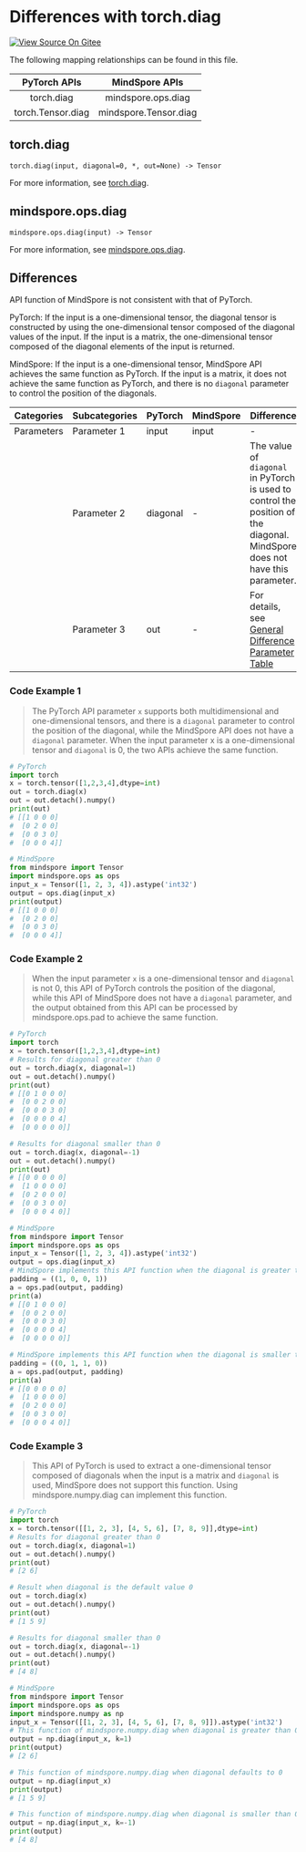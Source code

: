 # Differences with torch.diag

[![View Source On Gitee](https://mindspore-website.obs.cn-north-4.myhuaweicloud.com/website-images/r2.1/resource/_static/logo_source_en.png)](https://gitee.com/mindspore/docs/blob/r2.1/docs/mindspore/source_en/note/api_mapping/pytorch_diff/diag.md)

The following mapping relationships can be found in this file.

|     PyTorch APIs      |      MindSpore APIs       |
| :-------------------: | :-----------------------: |
|    torch.diag     |  mindspore.ops.diag   |
|   torch.Tensor.diag    |   mindspore.Tensor.diag    |

## torch.diag

```text
torch.diag(input, diagonal=0, *, out=None) -> Tensor
```

For more information, see [torch.diag](https://pytorch.org/docs/1.8.1/generated/torch.diag.html).

## mindspore.ops.diag

```text
mindspore.ops.diag(input) -> Tensor
```

For more information, see [mindspore.ops.diag](https://www.mindspore.cn/docs/en/r2.1/api_python/ops/mindspore.ops.diag.html).

## Differences

API function of MindSpore is not consistent with that of PyTorch.

PyTorch: If the input is a one-dimensional tensor, the diagonal tensor is constructed by using the one-dimensional tensor composed of the diagonal values of the input. If the input is a matrix, the one-dimensional tensor composed of the diagonal elements of the input is returned.

MindSpore: If the input is a one-dimensional tensor, MindSpore API achieves the same function as PyTorch. If the input is a matrix, it does not achieve the same function as PyTorch, and there is no `diagonal` parameter to control the position of the diagonals.

| Categories | Subcategories |PyTorch | MindSpore | Difference |
| --- | --- | --- | --- |---|
|Parameters | Parameter 1 | input | input |- |
| | Parameter 2 | diagonal | - | The value of `diagonal` in PyTorch is used to control the position of the diagonal. MindSpore does not have this parameter. |
| | Parameter 3 | out | - | For details, see [General Difference Parameter Table](https://www.mindspore.cn/docs/en/r2.1/note/api_mapping/pytorch_api_mapping.html#general-difference-parameter-table) |

### Code Example 1

> The PyTorch API parameter `x` supports both multidimensional and one-dimensional tensors, and there is a `diagonal` parameter to control the position of the diagonal, while the MindSpore API does not have a `diagonal` parameter. When the input parameter x is a one-dimensional tensor and `diagonal` is 0, the two APIs achieve the same function.

```python
# PyTorch
import torch
x = torch.tensor([1,2,3,4],dtype=int)
out = torch.diag(x)
out = out.detach().numpy()
print(out)
# [[1 0 0 0]
#  [0 2 0 0]
#  [0 0 3 0]
#  [0 0 0 4]]

# MindSpore
from mindspore import Tensor
import mindspore.ops as ops
input_x = Tensor([1, 2, 3, 4]).astype('int32')
output = ops.diag(input_x)
print(output)
# [[1 0 0 0]
#  [0 2 0 0]
#  [0 0 3 0]
#  [0 0 0 4]]

```

### Code Example 2

> When the input parameter `x` is a one-dimensional tensor and `diagonal` is not 0, this API of PyTorch controls the position of the diagonal, while this API of MindSpore does not have a `diagonal` parameter, and the output obtained from this API can be processed by mindspore.ops.pad to achieve the same function.

```python
# PyTorch
import torch
x = torch.tensor([1,2,3,4],dtype=int)
# Results for diagonal greater than 0
out = torch.diag(x, diagonal=1)
out = out.detach().numpy()
print(out)
# [[0 1 0 0 0]
#  [0 0 2 0 0]
#  [0 0 0 3 0]
#  [0 0 0 0 4]
#  [0 0 0 0 0]]

# Results for diagonal smaller than 0
out = torch.diag(x, diagonal=-1)
out = out.detach().numpy()
print(out)
# [[0 0 0 0 0]
#  [1 0 0 0 0]
#  [0 2 0 0 0]
#  [0 0 3 0 0]
#  [0 0 0 4 0]]

# MindSpore
from mindspore import Tensor
import mindspore.ops as ops
input_x = Tensor([1, 2, 3, 4]).astype('int32')
output = ops.diag(input_x)
# MindSpore implements this API function when the diagonal is greater than 0.
padding = ((1, 0, 0, 1))
a = ops.pad(output, padding)
print(a)
# [[0 1 0 0 0]
#  [0 0 2 0 0]
#  [0 0 0 3 0]
#  [0 0 0 0 4]
#  [0 0 0 0 0]]

# MindSpore implements this API function when the diagonal is smaller than 0.
padding = ((0, 1, 1, 0))
a = ops.pad(output, padding)
print(a)
# [[0 0 0 0 0]
#  [1 0 0 0 0]
#  [0 2 0 0 0]
#  [0 0 3 0 0]
#  [0 0 0 4 0]]
```

### Code Example 3

> This API of PyTorch is used to extract a one-dimensional tensor composed of diagonals when the input is a matrix and `diagonal` is used, MindSpore does not support this function. Using mindspore.numpy.diag can implement this function.

```python
# PyTorch
import torch
x = torch.tensor([[1, 2, 3], [4, 5, 6], [7, 8, 9]],dtype=int)
# Results for diagonal greater than 0
out = torch.diag(x, diagonal=1)
out = out.detach().numpy()
print(out)
# [2 6]

# Result when diagonal is the default value 0
out = torch.diag(x)
out = out.detach().numpy()
print(out)
# [1 5 9]

# Results for diagonal smaller than 0
out = torch.diag(x, diagonal=-1)
out = out.detach().numpy()
print(out)
# [4 8]

# MindSpore
from mindspore import Tensor
import mindspore.ops as ops
import mindspore.numpy as np
input_x = Tensor([[1, 2, 3], [4, 5, 6], [7, 8, 9]]).astype('int32')
# This function of mindspore.numpy.diag when diagonal is greater than 0
output = np.diag(input_x, k=1)
print(output)
# [2 6]

# This function of mindspore.numpy.diag when diagonal defaults to 0
output = np.diag(input_x)
print(output)
# [1 5 9]

# This function of mindspore.numpy.diag when diagonal is smaller than 0
output = np.diag(input_x, k=-1)
print(output)
# [4 8]
```

